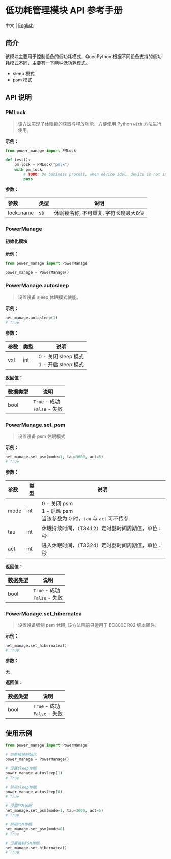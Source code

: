# 低功耗管理模块 API 参考手册

中文 | [English](../en/power_manage_API_Reference.md)

## 简介

该模块主要用于控制设备的低功耗模式，QuecPython 根据不同设备支持的低功耗模式不同，主要有一下两种低功耗模式。

- sleep 模式
- psm 模式

## API 说明

### PMLock

> 该方法实现了休眠锁的获取与释放功能，方便使用 Python `with` 方法进行使用。

**示例：**

```python
from power_manage import PMLock

def test():
    pm_lock = PMLock("pmlk")
    with pm_lock:
        # TODO: Do business process, when device idel, device is not into sleep.
        pass
```

**参数：**

|参数|类型|说明|
|:---|---|---|
|lock_name|str|休眠锁名称, 不可重复, 字符长度最大8位|

### PowerManage

#### 初始化模块

**示例：**

```python
from power_manage import PowerManage

power_manage = PowerManage()
```

### PowerManage.autosleep

> 设置设备 sleep 休眠模式使能。

**示例：**

```python
net_manage.autosleep(1)
# True
```

**参数：**

|参数|类型|说明|
|:---|---|---|
|val|int|0 - 关闭 sleep 模式<br>1 - 开启 sleep 模式|

**返回值：**

|数据类型|说明|
|:---|---|
|bool|`True` - 成功<br>`False` - 失败|

### PowerManage.set_psm

> 设置设备 psm 休眠模式

**示例：**

```python
net_manage.set_psm(mode=1, tau=3600, act=5)
# True
```

**参数：**

|参数|类型|说明|
|:---|---|---|
|mode|int|0 - 关闭 psm<br>1 - 启动 psm<br>当该参数为 0 时，`tau` 与 `act` 可不传参|
|tau|int|休眠持续时间，（T3412）定时器时间周期值，单位：秒|
|act|int|进入休眠时间，（T3324）定时器时间周期值，单位：秒|

**返回值：**

|数据类型|说明|
|:---|---|
|bool|`True` - 成功<br>`False` - 失败|

### PowerManage.set_hibernatea

> 设置设备强制 psm 休眠, 该方法目前只适用于 EC800E R02 版本固件。

**示例：**

```python
net_manage.set_hibernatea()
# True
```

**参数：**

无

**返回值：**

|数据类型|说明|
|:---|---|
|bool|`True` - 成功<br>`False` - 失败|

## 使用示例

```python
from power_manage import PowerManage

# 功能模块初始化
power_manage = PowerManage()

# 设置sleep休眠
power_manage.autosleep(1)
# True

# 禁用sleep休眠
power_manage.autosleep(0)
# True

# 设置PSM休眠
net_manage.set_psm(mode=1, tau=3600, act=5)
# True

# 禁用PSM休眠
net_manage.set_psm(mode=0)
# True

# 设置强制PSM休眠
net_manage.set_hibernatea()
# True
```
